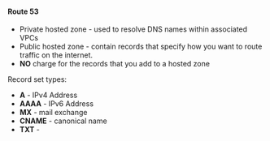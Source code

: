 #### Route 53

* Private hosted zone - used to resolve DNS names within associated VPCs
* Public hosted zone - contain records that specify how you want to route traffic on the internet.
* **NO** charge for the records that you add to a hosted zone

Record set types:
* **A** - IPv4 Address
* **AAAA** - IPv6 Address
* **MX** - mail exchange
* **CNAME** - canonical name
* **TXT** - 
